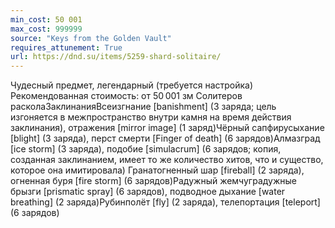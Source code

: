 ```yaml
---
min_cost: 50 001
max_cost: 999999
source: "Keys from the Golden Vault"
requires_attunement: True
url: https://dnd.su/items/5259-shard-solitaire/
---
```


Чудесный предмет, легендарный (требуется настройка)
Рекомендованная стоимость: от 50 001 зм
Солитеров расколаЗаклинанияВсеизгнание [banishment] (3 заряда; цель изгоняется в межпространство внутри камня на время действия заклинания), отражения [mirror image] (1 заряд)Чёрный сапфирусыхание [blight] (3 заряда), перст смерти [Finger of death] (6 зарядов)Алмазград [ice storm] (3 заряда), подобие [simulacrum] (6 зарядов; копия, созданная заклинанием, имеет то же количество хитов, что и существо, которое она имитировала) Гранатогненный шар [fireball] (2 заряда), огненная буря [fire storm] (6 зарядов)Радужный жемчуградужные брызги [prismatic spray] (6 зарядов), подводное дыхание [water breathing] (2 заряда)Рубинполёт [fly] (2 заряда), телепортация [teleport] (6 зарядов)